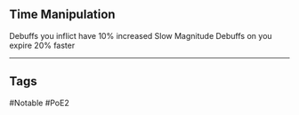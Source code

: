 ## Time Manipulation
Debuffs you inflict have 10% increased Slow Magnitude
Debuffs on you expire 20% faster

---
## Tags
#Notable
#PoE2
